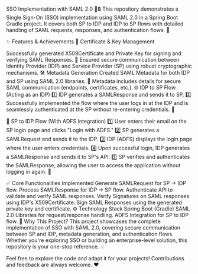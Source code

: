 SSO Implementation with SAML 2.0 🚀🔒
This repository demonstrates a Single Sign-On (SSO) implementation using SAML 2.0 in a Spring Boot Gradle project. It covers both SP to IDP and IDP to SP flows with detailed handling of SAML requests, responses, and authentication flows. 🎉

✨ Features & Achievements
🔑 Certificate & Key Management

Successfully generated X509Certificate and Private Key for signing and verifying SAML Responses. 🔐
Ensured secure communication between Identity Provider (IDP) and Service Provider (SP) using robust cryptographic mechanisms.
🛠️ Metadata Generation
Created SAML Metadata for both IDP and SP using SAML 2.0 libraries. 📜
Metadata includes details for secure SAML communication (endpoints, certificates, etc.).
🌐 IDP to SP Flow (Acting as an IDP)
1️⃣ IDP generates a SAMLResponse and sends it to SP.
2️⃣ Successfully implemented the flow where the user logs in at the IDP and is seamlessly authenticated at the SP without re-entering credentials. 🔁

🔄 SP to IDP Flow (With ADFS Integration)
1️⃣ User enters their email on the SP login page and clicks "Login with ADFS."
2️⃣ SP generates a SAMLRequest and sends it to the IDP.
3️⃣ IDP (ADFS) displays the login page where the user enters credentials.
4️⃣ Upon successful login, IDP generates a SAMLResponse and sends it to SP's API.
5️⃣ SP verifies and authenticates the SAMLResponse, allowing the user to access the application without logging in again. 🚀

✅ Core Functionalities Implemented
Generate SAMLRequest for SP → IDP flow.
Process SAMLResponse for IDP → SP flow.
Authenticate API to validate and verify SAML responses.
Verify Signatures on SAML responses using IDP's X509Certificate.
Sign SAML Responses using the generated private key and certificate.
⚙️ Technology Stack
Spring Boot (Gradle)
SAML 2.0 Libraries for request/response handling.
ADFS Integration for SP to IDP flow.
🤩 Why This Project?
This project showcases the complete implementation of SSO with SAML 2.0, covering secure communication between SP and IDP, metadata generation, and authentication flows. Whether you're exploring SSO or building an enterprise-level solution, this repository is your one-stop reference. 💡

Feel free to explore the code and adapt it for your projects! Contributions and feedback are always welcome. ❤️
